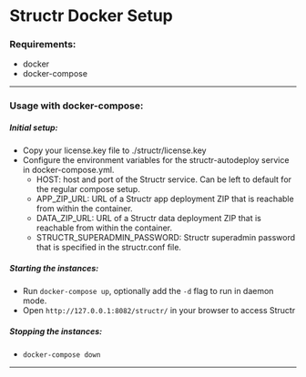 # Structr Docker Setup

### Requirements:
- docker
- docker-compose

----

### Usage with docker-compose:
##### Initial setup:

- Copy your license.key file to ./structr/license.key
- Configure the environment variables for the structr-autodeploy service in docker-compose.yml.
	- HOST: host and port of the Structr service. Can be left to default for the regular compose setup.
	- APP_ZIP_URL: URL of a Structr app deployment ZIP that is reachable from within the container.
	- DATA_ZIP_URL: URL of a Structr data deployment ZIP that is reachable from within the container.
	- STRUCTR_SUPERADMIN_PASSWORD: Structr superadmin password that is specified in the structr.conf file.

##### Starting the instances:
- Run `docker-compose up`, optionally add the `-d` flag to run in daemon mode.
- Open `http://127.0.0.1:8082/structr/` in your browser to access Structr

##### Stopping the instances:
- `docker-compose down`

----
